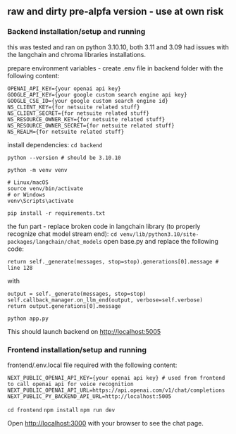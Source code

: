 ## raw and dirty pre-alpfa version - use at own risk

### Backend installation/setup and running

this was tested and ran on python 3.10.10, both 3.11 and 3.09 had issues with the langchain and chroma libraries installations.

prepare environment variables - create .env file in backend folder with the following content:
```
OPENAI_API_KEY={your openai api key}
GOOGLE_API_KEY={your google custom search engine api key}
GOOGLE_CSE_ID={your google custom search engine id}
NS_CLIENT_KEY={for netsuite related stuff}
NS_CLIENT_SECRET={for netsuite related stuff}
NS_RESOURCE_OWNER_KEY={for netsuite related stuff}
NS_RESOURCE_OWNER_SECRET={for netsuite related stuff}
NS_REALM={for netsuite related stuff}
```

install dependencies:
```cd backend```

```python --version # should be 3.10.10 ```

```python -m venv venv```

```
# Linux/macOS
source venv/bin/activate
# or Windows
venv\Scripts\activate
```

`pip install -r requirements.txt`

the fun part - replace broken code in langchain library (to properly recognize chat model stream end):
`cd venv/lib/python3.10/site-packages/langchain/chat_models`
open base.py and replace the following code:
```
return self._generate(messages, stop=stop).generations[0].message # line 128
```
with
```
output = self._generate(messages, stop=stop)
self.callback_manager.on_llm_end(output, verbose=self.verbose)
return output.generations[0].message
```


`python app.py`

This should launch backend on [http://localhost:5005](http://localhost:5005)

### Frontend installation/setup and running

frontend/.env.local file required with the following content:
```
NEXT_PUBLIC_OPENAI_API_KEY={your openai api key} # used from frontend to call openai api for voice recognition
NEXT_PUBLIC_OPENAI_API_URL=https://api.openai.com/v1/chat/completions
NEXT_PUBLIC_PY_BACKEND_API_URL=http://localhost:5005
```

`cd frontend`
`npm install`
`npm run dev`

Open [http://localhost:3000](http://localhost:3000) with your browser to see the chat page.
